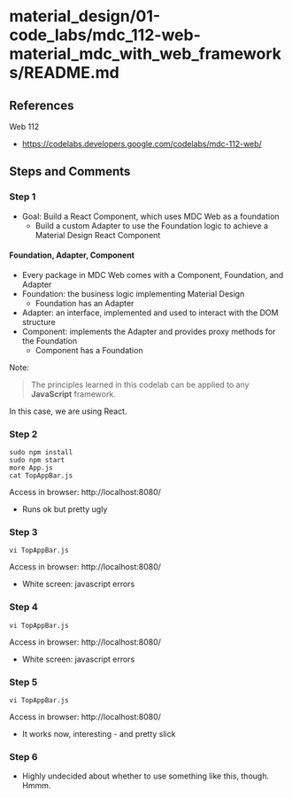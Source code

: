
# material_design/01-code_labs/mdc_112-web-material_mdc_with_web_frameworks/README.md

## References

Web 112

- https://codelabs.developers.google.com/codelabs/mdc-112-web/

## Steps and Comments

### Step 1

- Goal: Build a React Component, which uses MDC Web as a foundation
  - Build a custom Adapter to use the Foundation logic to achieve a Material Design React Component

#### Foundation, Adapter, Component

- Every package in MDC Web comes with a Component, Foundation, and Adapter
- Foundation: the business logic implementing Material Design
  - Foundation has an Adapter
- Adapter: an interface, implemented and used to interact with the DOM structure
- Component: implements the Adapter and provides proxy methods for the Foundation
  - Component has a Foundation

Note:

> The principles learned in this codelab can be applied to any **JavaScript** framework.

In this case, we are using React.

### Step 2

```
sudo npm install
sudo npm start
more App.js
cat TopAppBar.js
```

Access in browser: http://localhost:8080/

- Runs ok but pretty ugly

### Step 3

```
vi TopAppBar.js
```

Access in browser: http://localhost:8080/

- White screen: javascript errors

### Step 4

```
vi TopAppBar.js
```

Access in browser: http://localhost:8080/

- White screen: javascript errors

### Step 5

```
vi TopAppBar.js
```

Access in browser: http://localhost:8080/

- It works now, interesting - and pretty slick

### Step 6

- Highly undecided about whether to use something like this, though.  Hmmm.

